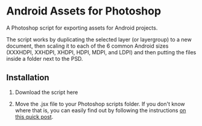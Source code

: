 # Android Assets for Photoshop


A Photoshop script for exporting assets for Android projects.

The script works by duplicating the selected layer (or layergroup) to a new document, then scaling it to each of the 6 common Android sizes (XXXHDPI, XXHDPI, XHDPI, HDPI, MDPI, and LDPI) and then putting the files inside a folder next to the PSD.

## Installation
1. Download the script here

2. Move the .jsx file to your Photoshop scripts folder. If you don't know where that is, you can easily find out by following the instructions <a href="http://www.outbackphoto.net/news/2013/2/17/free-script-where-is-my-photoshop-scripts-folder.html" target="_blank">on this quick post</a>.
